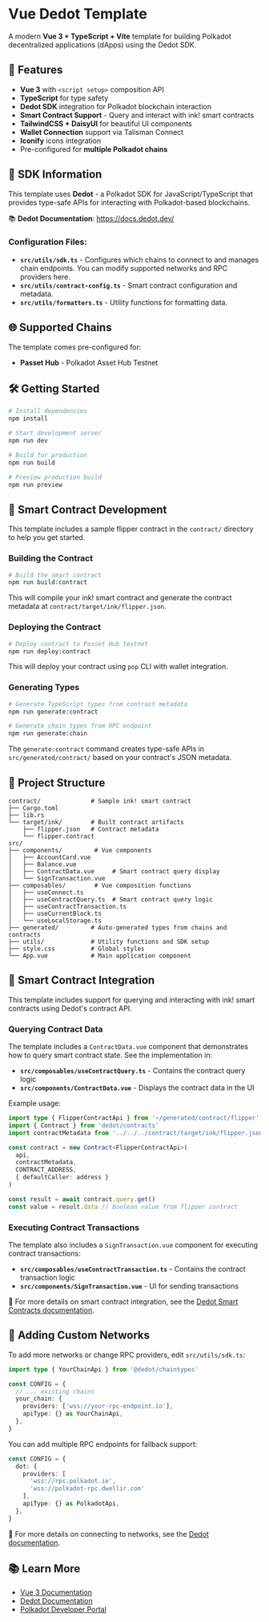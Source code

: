 # Vue Dedot Template

A modern **Vue 3 + TypeScript + Vite** template for building Polkadot decentralized applications (dApps) using the Dedot SDK.

## 🚀 Features

- **Vue 3** with `<script setup>` composition API
- **TypeScript** for type safety
- **Dedot SDK** integration for Polkadot blockchain interaction
- **Smart Contract Support** - Query and interact with ink! smart contracts
- **TailwindCSS + DaisyUI** for beautiful UI components
- **Wallet Connection** support via Talisman Connect
- **Iconify** icons integration
- Pre-configured for **multiple Polkadot chains**

## 🔗 SDK Information

This template uses **Dedot** - a Polkadot SDK for JavaScript/TypeScript that provides type-safe APIs for interacting with Polkadot-based blockchains.

📚 **Dedot Documentation**: https://docs.dedot.dev/

### Configuration Files:
- **`src/utils/sdk.ts`** - Configures which chains to connect to and manages chain endpoints. You can modify supported networks and RPC providers here.
- **`src/utils/contract-config.ts`** - Smart contract configuration and metadata.
- **`src/utils/formatters.ts`** - Utility functions for formatting data.

## 🌐 Supported Chains

The template comes pre-configured for:
- **Passet Hub** - Polkadot Asset Hub Testnet

## 🛠️ Getting Started

```bash
# Install dependencies
npm install

# Start development server
npm run dev

# Build for production
npm run build

# Preview production build
npm run preview
```

## 📜 Smart Contract Development

This template includes a sample flipper contract in the `contract/` directory to help you get started.

### Building the Contract

```bash
# Build the smart contract
npm run build:contract
```

This will compile your ink! smart contract and generate the contract metadata at `contract/target/ink/flipper.json`.

### Deploying the Contract

```bash
# Deploy contract to Passet Hub testnet
npm run deploy:contract
```

This will deploy your contract using `pop` CLI with wallet integration.

### Generating Types

```bash
# Generate TypeScript types from contract metadata
npm run generate:contract

# Generate chain types from RPC endpoint
npm run generate:chain
```

The `generate:contract` command creates type-safe APIs in `src/generated/contract/` based on your contract's JSON metadata.

## 📁 Project Structure

```
contract/              # Sample ink! smart contract
├── Cargo.toml
├── lib.rs
└── target/ink/        # Built contract artifacts
    ├── flipper.json   # Contract metadata
    └── flipper.contract
src/
├── components/         # Vue components
│   ├── AccountCard.vue
│   ├── Balance.vue
│   ├── ContractData.vue     # Smart contract query display
│   └── SignTransaction.vue
├── composables/        # Vue composition functions
│   ├── useConnect.ts
│   ├── useContractQuery.ts  # Smart contract query logic
│   ├── useContractTransaction.ts
│   ├── useCurrentBlock.ts
│   └── useLocalStorage.ts
├── generated/         # Auto-generated types from chains and contracts
├── utils/             # Utility functions and SDK setup
├── style.css          # Global styles
└── App.vue            # Main application component
```

## 🔗 Smart Contract Integration

This template includes support for querying and interacting with ink! smart contracts using Dedot's contract API.

### Querying Contract Data

The template includes a `ContractData.vue` component that demonstrates how to query smart contract state. See the implementation in:

- **`src/composables/useContractQuery.ts`** - Contains the contract query logic
- **`src/components/ContractData.vue`** - Displays the contract data in the UI

Example usage:

```typescript
import type { FlipperContractApi } from '~/generated/contract/flipper'
import { Contract } from 'dedot/contracts'
import contractMetadata from '../../../contract/target/ink/flipper.json'

const contract = new Contract<FlipperContractApi>(
  api,
  contractMetadata,
  CONTRACT_ADDRESS,
  { defaultCaller: address }
)

const result = await contract.query.get()
const value = result.data // boolean value from flipper contract
```

### Executing Contract Transactions

The template also includes a `SignTransaction.vue` component for executing contract transactions:

- **`src/composables/useContractTransaction.ts`** - Contains the contract transaction logic
- **`src/components/SignTransaction.vue`** - UI for sending transactions

📖 For more details on smart contract integration, see the [Dedot Smart Contracts documentation](https://docs.dedot.dev/smart-contracts/queries).

## 🔧 Adding Custom Networks

To add more networks or change RPC providers, edit `src/utils/sdk.ts`:

```typescript
import type { YourChainApi } from '@dedot/chaintypes'

const CONFIG = {
  // ... existing chains
  your_chain: {
    providers: ['wss://your-rpc-endpoint.io'],
    apiType: {} as YourChainApi,
  },
}
```

You can add multiple RPC endpoints for fallback support:

```typescript
const CONFIG = {
  dot: {
    providers: [
      'wss://rpc.polkadot.io',
      'wss://polkadot-rpc.dwellir.com'
    ],
    apiType: {} as PolkadotApi,
  },
}
```

📖 For more details on connecting to networks, see the [Dedot documentation](https://docs.dedot.dev/getting-started/connect-to-network).

## 📚 Learn More

- [Vue 3 Documentation](https://vuejs.org/guide/typescript/overview.html#project-setup)
- [Dedot Documentation](https://docs.dedot.dev/)
- [Polkadot Developer Portal](https://wiki.polkadot.network/)
